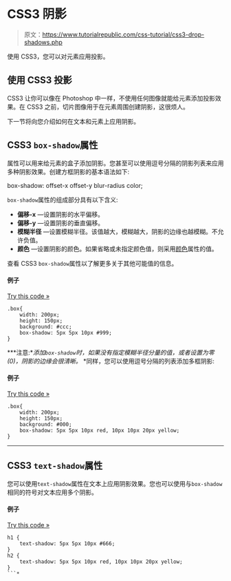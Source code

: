 # CSS3 阴影

> 原文：<https://www.tutorialrepublic.com/css-tutorial/css3-drop-shadows.php>

使用 CSS3，您可以对元素应用投影。

## 使用 CSS3 投影

CSS3 让你可以像在 Photoshop 中一样，不使用任何图像就能给元素添加投影效果。在 CSS3 之前，切片图像用于在元素周围创建阴影，这很烦人。

下一节将向您介绍如何在文本和元素上应用阴影。

## CSS3 `box-shadow`属性

属性可以用来给元素的盒子添加阴影。您甚至可以使用逗号分隔的阴影列表来应用多种阴影效果。创建方框阴影的基本语法如下:

box-shadow: offset-x offset-y blur-radius color;

`box-shadow`属性的组成部分具有以下含义:

*   **偏移-x** —设置阴影的水平偏移。
*   **偏移-y** —设置阴影的垂直偏移。
*   **模糊半径** —设置模糊半径。该值越大，模糊越大，阴影的边缘也越模糊。不允许负值。
*   **颜色** —设置阴影的颜色。如果省略或未指定颜色值，则采用[颜色](css-color.php)属性的值。

查看 CSS3 `box-shadow`属性以了解更多关于其他可能值的信息。

#### 例子

[Try this code »](../codelab.php?topic=css3&file=box-shadow-effect "Try this code using online Editor")

```
.box{
    width: 200px;
    height: 150px;
    background: #ccc;
    box-shadow: 5px 5px 10px #999;
}
```

 ***注意:**添加`box-shadow`时，如果没有指定模糊半径分量的值，或者设置为零(0)，阴影的边缘会很清晰。*  *同样，您可以使用逗号分隔的列表添加多框阴影:

#### 例子

[Try this code »](../codelab.php?topic=css3&file=multiple-box-shadow-effects "Try this code using online Editor")

```
.box{
    width: 200px;
    height: 150px;
    background: #000;
    box-shadow: 5px 5px 10px red, 10px 10px 20px yellow;
}
```

* * *

## CSS3 `text-shadow`属性

您可以使用`text-shadow`属性在文本上应用阴影效果。您也可以使用与`box-shadow`相同的符号对文本应用多个阴影。

#### 例子

[Try this code »](../codelab.php?topic=css3&file=text-shadow-effect "Try this code using online Editor")

```
h1 {
    text-shadow: 5px 5px 10px #666;
}
h2 {
    text-shadow: 5px 5px 10px red, 10px 10px 20px yellow;
}
```*
